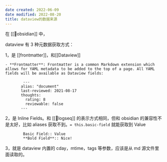 ```yaml
---
date created: 2022-06-09
date modified: 2022-08-20
title: dataview的数据来源
---
```


在 [[🤖obsidian]] 中，

dataview 有 3 种元数据获取方式：

1，是 [[frontmatter]]，和[[Dataview]]

	- **Frontmatter**: Frontmatter is a common Markdown extension which allows for YAML metadata to be added to the top of a page. All YAML fields will be available as Dataview fields:

```
		---
	   alias: "document" 
	   last-reviewed: 2021-08-17 
	   thoughts: 
		 rating: 8 
		 reviewable: false 
	   ---

```

2，是 Inline Fields。和 [[🤖logseq]] 的表示方式相同，但和 obsidian 的兼容性不是太好，比如 aliases 获取不到。`= this.basic-field` 就能获取到 Value

```
		Basic Field:: Value
		**Bold Field**:: Nice!
```

3，就是 dataview 内置的 cday，mtime，tags 等参数，应该是从 md 源文件里面读取的。

		
